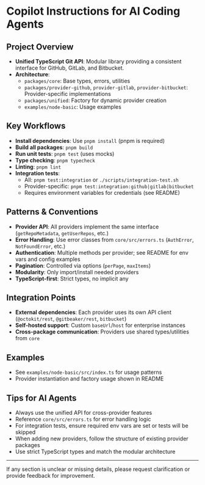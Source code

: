 # Copilot Instructions for AI Coding Agents

## Project Overview
- **Unified TypeScript Git API**: Modular library providing a consistent interface for GitHub, GitLab, and Bitbucket.
- **Architecture**: 
  - `packages/core`: Base types, errors, utilities
  - `packages/provider-github`, `provider-gitlab`, `provider-bitbucket`: Provider-specific implementations
  - `packages/unified`: Factory for dynamic provider creation
  - `examples/node-basic`: Usage examples

## Key Workflows
- **Install dependencies**: Use `pnpm install` (pnpm is required)
- **Build all packages**: `pnpm build`
- **Run unit tests**: `pnpm test` (uses mocks)
- **Type checking**: `pnpm typecheck`
- **Linting**: `pnpm lint`
- **Integration tests**:
  - All: `pnpm test:integration` or `./scripts/integration-test.sh`
  - Provider-specific: `pnpm test:integration:github|gitlab|bitbucket`
  - Requires environment variables for credentials (see README)

## Patterns & Conventions
- **Provider API**: All providers implement the same interface (`getRepoMetadata`, `getUserRepos`, etc.)
- **Error Handling**: Use error classes from `core/src/errors.ts` (`AuthError`, `NotFoundError`, etc.)
- **Authentication**: Multiple methods per provider; see README for env vars and config examples
- **Pagination**: Controlled via options (`perPage`, `maxItems`)
- **Modularity**: Only import/install needed providers
- **TypeScript-first**: Strict types, no implicit any

## Integration Points
- **External dependencies**: Each provider uses its own API client (`@octokit/rest`, `@gitbeaker/rest`, `bitbucket`)
- **Self-hosted support**: Custom `baseUrl`/`host` for enterprise instances
- **Cross-package communication**: Providers use shared types/utilities from `core`

## Examples
- See `examples/node-basic/src/index.ts` for usage patterns
- Provider instantiation and factory usage shown in README

## Tips for AI Agents
- Always use the unified API for cross-provider features
- Reference `core/src/errors.ts` for error handling logic
- For integration tests, ensure required env vars are set or tests will be skipped
- When adding new providers, follow the structure of existing provider packages
- Use strict TypeScript types and match the modular architecture

---

If any section is unclear or missing details, please request clarification or provide feedback for improvement.
